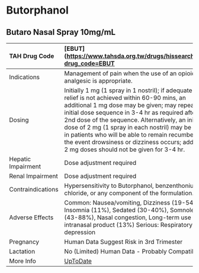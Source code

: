 # Butorphanol

## Butaro Nasal Spray 10mg/mL

| TAH Drug Code      | [EBUT](https://www.tahsda.org.tw/drugs/hissearch.php?drug_code=EBUT                                                                                                                                                                                                                                                                                                                                                                                                 |
|:-------------------|:--------------------------------------------------------------------------------------------------------------------------------------------------------------------------------------------------------------------------------------------------------------------------------------------------------------------------------------------------------------------------------------------------------------------------------------------------------------------|
| Indications        | Management of pain when the use of an opioid analgesic is appropriate.                                                                                                                                                                                                                                                                                                                                                                                              |
| Dosing             | Initially 1 mg (1 spray in 1 nostril); if adequate pain relief is not achieved within 60-90 mins, an additional 1 mg dose may be given; may repeat initial dose sequence in 3-4 hr as required after the 2nd dose of the sequence. Alternatively, an initial dose of 2 mg (1 spray in each nostril) may be used in patients who will be able to remain recumbent in the event drowsiness or dizziness occurs; additional 2 mg doses should not be given for 3-4 hr. |
| Hepatic Impairment | Dose adjustment required                                                                                                                                                                                                                                                                                                                                                                                                                                            |
| Renal Impairment   | Dose adjustment required                                                                                                                                                                                                                                                                                                                                                                                                                                            |
| Contraindications  | Hypersensitivity to Butorphanol, benzenthonium chloride, or any component of the formulation.                                                                                                                                                                                                                                                                                                                                                                       |
| Adverse Effects    | Common: Nausea/vomiting, Dizziness (19-54%), Insomnia (11%), Sedated (30-40%), Somnolence (43-88%), Nasal congestion, Long-term use of intranasal product (13%) Serious: Respiratory depression                                                                                                                                                                                                                                                                     |
| Pregnancy          | Human Data Suggest Risk in 3rd Trimester                                                                                                                                                                                                                                                                                                                                                                                                                            |
| Lactation          | No (Limited) Human Data - Probably Compatible                                                                                                                                                                                                                                                                                                                                                                                                                       |
| More Info          | [UpToDate](https://www.uptodate.com/contents/butorphanol-drug-information)                                                                                                                                                                                                                                                                                                                                                                                          |

